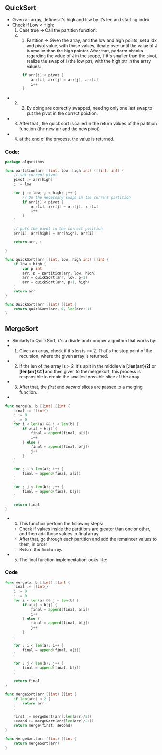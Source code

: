 
## QuickSort
- Given an array, defines it's high and low by it's len and starting index
- Check if Low < High:
    1. Case true -> Call the partition function:
    2.  1. Partition -> Given the array, and the low and high points, set a idx and pivot value, with those values, iterate over until the value of J is smaller than the high pointer. After that, perform checks regarding the value of J in the scope, if it's smaller than the pivot, realize the swap of i (the low ptr), with the high ptr in the array values:
```go
		if arr[j] < pivot {
			arr[i], arr[j] = arr[j], arr[i]
			i++
		}
```
-   2. 2. By doing are correctly swapped, needing only one last swap to put the pivot in the correct poistion.
-   3. After that , the quick sort is called in the return values of the partition function (the new arr and the new pivot)
-   4. at the end of the process, the value is returned.
### Code:
```go
package algorithms

func partition(arr []int, low, high int) ([]int, int) {
	// set current pivot
	pivot := arr[high]
	i := low

	for j := low; j < high; j++ {
		// Do the necessary swaps in the current partition
		if arr[j] < pivot {
			arr[i], arr[j] = arr[j], arr[i]
			i++
		}
	}

	// puts the pivot in the correct position
	arr[i], arr[high] = arr[high], arr[i]

	return arr, i

}

func quickSort(arr []int, low, high int) []int {
	if low < high {
		var p int
		arr, p = partition(arr, low, high)
		arr = quickSort(arr, low, p-1)
		arr = quickSort(arr, p+1, high)
	}
	return arr
}

func QuickSort(arr []int) []int {
	return quickSort(arr, 0, len(arr)-1)
}

```
## MergeSort
- Similarly to QuickSort, it's a divide and conquer algorithm that works by:
-   1. Given an array, check if it's len is <= 2. That's the stop point of the recursion, where the given array is returned.
-   2. If the len of the array is > 2, it's split in the middle via **[:len(arr)/2]** or **[len(arr)/2:]** and then given to the mergeSort, this process is responsible to create the smallest possible slice of the array.
-   3. After that, the _first_ and _second_ slices are passed to a merging function.
-   
```go
func merge(a, b []int) []int {
	final := []int{}
	i := 0
	j := 0
	for i < len(a) && j < len(b) {
		if a[i] < b[j] {
			final = append(final, a[i])
			i++
		} else {
			final = append(final, b[j])
			j++
		}
	}

	for ; i < len(a); i++ {
		final = append(final, a[i])
	}

	for ; j < len(b); j++ {
		final = append(final, b[j])
	}

	return final
}
```
-   4. This function perform the following steps:
    - Check if values inside the partitions are greater than one or other, and then add those values to final array
    - After that, go through each partition and add the remainder values to them, in order
    - Return the final array.
-   5. The final function implementation looks like:

### Code
```go
func merge(a, b []int) []int {
	final := []int{}
	i := 0
	j := 0
	for i < len(a) && j < len(b) {
		if a[i] < b[j] {
			final = append(final, a[i])
			i++
		} else {
			final = append(final, b[j])
			j++
		}
	}

	for ; i < len(a); i++ {
		final = append(final, a[i])
	}

	for ; j < len(b); j++ {
		final = append(final, b[j])
	}

	return final
}

func mergeSort(arr []int) []int {
	if len(arr) < 2 {
		return arr
	}

	first := mergeSort(arr[:len(arr)/2])
	second := mergeSort(arr[len(arr)/2:])
	return merge(first, second)
}

func MergeSort(arr []int) []int {
	return mergeSort(arr)
}
```

